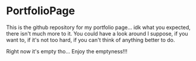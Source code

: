 # PortfolioPage
This is the github repository for my portfolio page... idk what you expected, there isn't much more to it. You could have a look around I suppose, if you want to, if it's not too hard, if you can't think of anything better to do.

Right now it's empty tho... Enjoy the emptyness!!!
